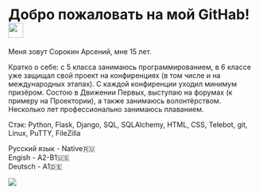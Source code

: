 <h1>
  Добро пожаловать на мой GitHab!
  <img src="https://media.giphy.com/media/hvRJCLFzcasrR4ia7z/giphy.gif" width="30px"/>
</h1>
Меня зовут Сорокин Арсений, мне 15 лет. 

Кратко о себе: с 5 класса занимаюсь программированием, в 6 классе уже защищал свой проект на конфиренциях (в том числе и на международных этапах). С каждой конфиренции уходил минимум призёром. Состою в Движении Первых, выступаю на форумах (к примеру на Проектории), а также занимаюсь волонтёрством. Несколько лет профессионально занимаюсь плаванием.

Стэк: 
Python, Flask, Django, SQL, SQLAlchemy, HTML, CSS, Telebot, git, Linux, PuTTY, FileZilla

Русский язык - Native🇷🇺<br>
Engish - A2-B1🇺🇸<br>
Deutsch - A1🇩🇪<br>

<!--
**SorokinAI/SorokinAI** is a ✨ _special_ ✨ repository because its `README.md` (this file) appears on your GitHub profile.

Here are some ideas to get you started:

- 🔭 I’m currently working on ...
- 🌱 I’m currently learning ...
- 👯 I’m looking to collaborate on ...
- 🤔 I’m looking for help with ...
- 💬 Ask me about ...
- 📫 How to reach me: ...
- 😄 Pronouns: ...
- ⚡ Fun fact: ...
-->
<img src="https://cs1.htmlacademy.ru/blog/job/learning-path/a80e80ce969d079be0cadd58b2066f68.gif">


